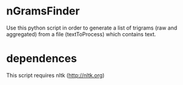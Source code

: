 nGramsFinder
============

Use this python script in order to generate a list of trigrams (raw and aggregated) from a file (textToProcess) which contains text. 

dependences
===========

This script requires nltk (http://nltk.org) 
